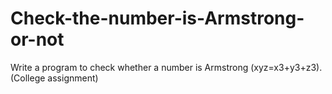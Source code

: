 # Check-the-number-is-Armstrong-or-not
Write a program to check whether a number is Armstrong (xyz=x3+y3+z3). (College assignment)
